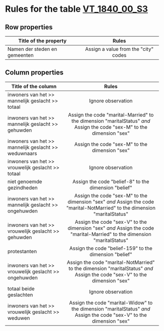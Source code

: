 # Rules for the table [VT_1840_00_S3](https://github.com/cgueret/DataDump/blob/master/xls-marked/VT_1840_00_S3_marked.xls?raw=true)
## Row properties
| Title of the property | Rules |
| --------------------- |:-----:|
| Namen der steden en gemeenten | Assign a value from the "city" codes |
## Column properties
| Title of the column | Rules |
| --------------------- |:-----:|
| inwoners van het >> mannelijk geslacht >> totaal | Ignore observation |
| inwoners van het >> mannelijk geslacht >> gehuwden | Assign the code "marital-Married" to the dimension "maritalStatus" *and* Assign the code "sex-M" to the dimension "sex" |
| inwoners van het >> mannelijk geslacht >> weduwnaars | Assign the code "sex-M" to the dimension "sex" |
| inwoners van het >> vrouwelijk geslacht >> totaal | Ignore observation |
| niet genoemde gezindheden | Assign the code "belief-8" to the dimension "belief" |
| inwoners van het >> mannelijk geslacht >> ongehuwden | Assign the code "sex-M" to the dimension "sex" *and* Assign the code "marital-NotMarried" to the dimension "maritalStatus" |
| inwoners van het >> vrouwelijk geslacht >> gehuwden | Assign the code "sex-V" to the dimension "sex" *and* Assign the code "marital-Married" to the dimension "maritalStatus" |
| protestanten | Assign the code "belief-159" to the dimension "belief" |
| inwoners van het >> vrouwelijk geslacht >> ongehuwden | Assign the code "marital-NotMarried" to the dimension "maritalStatus" *and* Assign the code "sex-V" to the dimension "sex" |
| totaal beide geslachten | Ignore observation |
| inwoners van het >> vrouwelijk geslacht >> weduwen | Assign the code "marital-Widow" to the dimension "maritalStatus" *and* Assign the code "sex-V" to the dimension "sex" |
